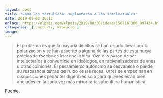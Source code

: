 ```yaml
---
layout: post
title: "Cómo los tertulianos suplantaron a los intelectuales"
date: 2019-09-02 10:13
enlace: https://elpais.com/elpais/2019/08/30/ideas/1567167306_897434.html
categories: [ Lecturas, Producto ]
image: 
---
```

> El problema es que la mayoría de ellos se han dejado llevar por la polarización y se han adscrito a alguna de las partes de esta nueva política de facciones irreconciliables. Con ello pasan de ser intelectuales a convertirse en ideólogos, en racionalizadores de unas u otras opiniones. El pensamiento autónomo se desvanece o pierde su resonancia detrás del ruido de las redes. Otros se empecinan en disquisiciones pedantes digeribles solo para quienes están bien anclados en la cada vez más minoritaria subcultura humanística.

[Fuente](https://elpais.com/elpais/2019/08/30/ideas/1567167306_897434.html).

